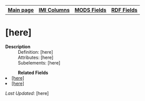 <!DOCTYPE html>
<html>

<body>
<table style="width:100%">
  <tr>
    <th><a href="index.md">Main page</a></th>
	<th><a href="IMI.md">IMI Columns</a></th>
    <th><a href="MODS.md">MODS Fields</a></th>
    <th><a href="RDF.md">RDF Fields</a></th>
  </tr>
</table>



<h1>[here]</h1>
<dl>
  <dt><b>Description</b></dt>
  <dd>Definition: [here]</dd>
  <dd>Attributes:  [here]</dd>
  <dd>Subelements:  [here]</dd>
</dl>
<dl>
	<dd><b>Related Fields</b></dd>
		<li><a href="mods.note.md">[here]</a></li>
		<li><a href="rdf.dcterms.provenance.md">[here]</a></li>
</dl>
<p><i>Last Updated: </i>[here]</p>
</body>
</html>